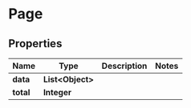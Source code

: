

# Page


## Properties

| Name | Type | Description | Notes |
|------------ | ------------- | ------------- | -------------|
|**data** | **List&lt;Object&gt;** |  |  |
|**total** | **Integer** |  |  |



